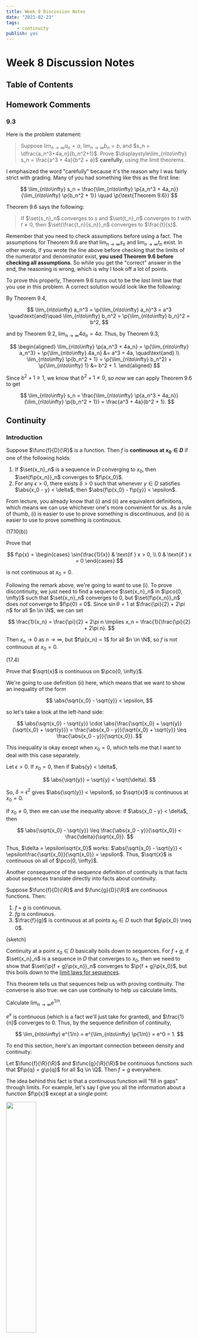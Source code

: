 ```yaml
---
title: Week 8 Discussion Notes
date: "2021-02-23"
tags:
    - continuity
publish: yes
---
```


# Week 8 Discussion Notes

## Table of Contents

## Homework Comments

### 9.3

Here is the problem statement:

> Suppose $\displaystyle\lim_{n\to\infty} a_n = a$, $\displaystyle\lim_{n\to\infty} b_n = b$, and $s_n = \dfrac{a_n^3+4a_n}{b_n^2+1}$. Prove $\displaystyle\lim_{n\to\infty} s_n = \frac{a^3 + 4a}{b^2 + a}$ **carefully**, using the limit theorems.

I emphasized the word "carefully" because it's the reason why I was fairly strict with grading. Many of you had something like this as the first line:

$$
\lim_{n\to\infty} s_n
    = \frac{\lim_{n\to\infty} \p{a_n^3 + 4a_n}}{\lim_{n\to\infty} \p{b_n^2 + 1}}
    \quad \p{\text{Theorem 9.6}}
$$

Theorem 9.6 says the following:

> If $\set{s_n}_n$ converges to $s$ and $\set{t_n}_n$ converges to $t$ with $t \neq 0$, then $\set{\frac{t_n}{s_n}}_n$ converges to $\frac{t}{s}$.

Remember that you need to check assumptions before using a fact. The assumptions for Theorem 9.6 are that $\displaystyle\lim_{n\to\infty} s_n$ and $\displaystyle\lim_{n\to\infty} t_n$ exist. In other words, if you wrote the line above before checking that the limits of the numerator and denominator exist, **you used Theorem 9.6 before checking all assumptions**. So while you get the "correct" answer in the end, the reasoning is wrong, which is why I took off a lot of points.

To prove this properly, Theorem 9.6 turns out to be the _last_ limit law that you use in this problem. A correct solution would look like the following:

By Theorem 9.4,

$$
\lim_{n\to\infty} a_n^3
    = \p{\lim_{n\to\infty} a_n}^3
    = a^3
\quad\text{and}\quad
\lim_{n\to\infty} b_n^2
    = \p{\lim_{n\to\infty} b_n}^2
    = b^2,
$$

and by Theorem 9.2, $\displaystyle\lim_{n\to\infty} 4a_n = 4a$. Thus, by Theorem 9.3,

$$
\begin{aligned}
    \lim_{n\to\infty} \p{a_n^3 + 4a_n}
         = \p{\lim_{n\to\infty} a_n^3} + \p{\lim_{n\to\infty} 4a_n}
        &= a^3 + 4a,
    \quad\text{and} \\
    \lim_{n\to\infty} \p{b_n^2 + 1}
         = \p{\lim_{n\to\infty} b_n^2} + \p{\lim_{n\to\infty} 1}
        &= b^2 + 1.
\end{aligned}
$$

Since $b^2 + 1 \geq 1$, we know that $b^2 + 1 \neq 0$, so _now_ we can apply Theorem 9.6 to get

$$
\lim_{n\to\infty} s_n
    = \frac{\lim_{n\to\infty} \p{a_n^3 + 4a_n}}{\lim_{n\to\infty} \p{b_n^2 + 1}}
    = \frac{a^3 + 4a}{b^2 + 1}.
$$

## Continuity

### Introduction

<definition>

Suppose $\func{f}{D}{\R}$ is a function. Then $f$ is **continuous at $x_0 \in D$** if one of the following holds:

1. If $\set{x_n}_n$ is a sequence in $D$ converging to $x_0$, then $\set{f\p{x_n}}_n$ converges to $f\p{x_0}$.
2. For any $\epsilon > 0$, there exists $\delta > 0$ such that whenever $y \in D$ satisfies $\abs{x_0 - y} < \delta$, then $\abs{f\p{x_0} - f\p{y}} < \epsilon$.

</definition>

<remark>

From lecture, you already know that (i) and (ii) are equivalent definitions, which means we can use whichever one's more convenient for us. As a rule of thumb, (i) is easier to use to prove something is discontinuous, and (ii) is easier to use to prove something is continuous.

</remark>

<example> (17.10(b))

Prove that

$$
f\p{x}
    =   \begin{cases}
            \sin{\frac{1}{x}}   & \text{if } x > 0, \\
            0                   & \text{if } x = 0
        \end{cases}
$$

is not continuous at $x_0 = 0$.

</example>

<solution>

Following the remark above, we're going to want to use (i). To prove discontinuity, we just need to find a sequence $\set{x_n}_n$ in $\pco{0, \infty}$ such that $\set{x_n}_n$ converges to $0$, but $\set{f\p{x_n}}_n$ does _not_ converge to $f\p{0} = 0$. Since $\sin{\theta} = 1$ at $\frac{\pi}{2} + 2\pi n$ for all $n \in \N$, we can set

$$
\frac{1}{x_n} = \frac{\pi}{2} + 2\pi n
\implies x_n = \frac{1}{\frac{\pi}{2} + 2\pi n}.
$$

Then $x_n \to 0$ as $n \to \infty$, but $f\p{x_n} = 1$ for all $n \in \N$, so $f$ is not continuous at $x_0 = 0$.

</solution>

<example> (17.4)

Prove that $\sqrt{x}$ is continuous on $\pco{0, \infty}$.

</example>

<solution>

We're going to use definition (ii) here, which means that we want to show an inequality of the form

$$
\abs{\sqrt{x_0} - \sqrt{y}} < \epsilon,
$$

so let's take a look at the left-hand side:

$$
\abs{\sqrt{x_0} - \sqrt{y}} \cdot \abs{\frac{\sqrt{x_0} + \sqrt{y}}{\sqrt{x_0} + \sqrt{y}}}
    = \frac{\abs{x_0 - y}}{\sqrt{x_0} + \sqrt{y}}
    \leq \frac{\abs{x_0 - y}}{\sqrt{x_0}}.
$$

This inequality is okay except when $x_0 = 0$, which tells me that I want to deal with this case separately.

Let $\epsilon > 0$. If $x_0 = 0$, then if $\abs{y} < \delta$,

$$
\abs{\sqrt{y}}
    = \sqrt{y}
    < \sqrt{\delta}.
$$

So, $\delta = \epsilon^2$ gives $\abs{\sqrt{y}} < \epsilon$, so $\sqrt{x}$ is continuous at $x_0 = 0$.

If $x_0 \neq 0$, then we can use the inequality above: if $\abs{x_0 - y} < \delta$, then

$$
\abs{\sqrt{x_0} - \sqrt{y}}
    \leq \frac{\abs{x_0 - y}}{\sqrt{x_0}}
    < \frac{\delta}{\sqrt{x_0}}.
$$

Thus, $\delta = \epsilon\sqrt{x_0}$ works: $\abs{\sqrt{x_0} - \sqrt{y}} < \epsilon\frac{\sqrt{x_0}}{\sqrt{x_0}} = \epsilon$. Thus, $\sqrt{x}$ is continuous on all of $\pco{0, \infty}$.

</solution>

Another consequence of the sequence definition of continuity is that facts about sequences translate directly into facts about continuity.

<theorem>

Suppose $\func{f}{D}{\R}$ and $\func{g}{D}{\R}$ are continuous functions. Then:

1. $f + g$ is continuous.
2. $fg$ is continuous.
3. $\frac{f}{g}$ is continuous at all points $x_0 \in D$ such that $g\p{x_0} \neq 0$.

</theorem>

<proof> (sketch)

Continuity at a point $x_0 \in D$ basically boils down to sequences. For $f + g$, if $\set{x_n}_n$ is a sequence in $D$ that converges to $x_0$, then we need to show that $\set{\p{f + g}\p{x_n}}_n$ converges to $\p{f + g}\p{x_0}$, but this boils down to the [limit laws for sequences](../week-5#limit-laws).

</proof>

This theorem tells us that sequences help us with proving continuity. The converse is also true: we can use continuity to help us calculate limits.

<example>

Calculate $\displaystyle\lim_{n\to\infty} e^{1/n}$.

</example>

<solution>

$e^x$ is continuous (which is a fact we'll just take for granted), and $\frac{1}{n}$ converges to $0$. Thus, by the sequence definition of continuity,

$$
\lim_{n\to\infty} e^{1/n}
    = e^{\lim_{n\to\infty} \p{1/n}}
    = e^0
    = 1.
$$

</solution>

To end this section, here's an important connection between density and continuity:

<proposition>

Let $\func{f}{\R}{\R}$ and $\func{g}{\R}{\R}$ be continuous functions such that $f\p{q} = g\p{q}$ for all $q \in \Q$. Then $f = g$ everywhere.

</proposition>

<remark>

The idea behind this fact is that a continuous function will "fill in gaps" through limits. For example, let's say I give you all the information about a function $f\p{x}$ except at a single point:

<img src="{{ assetsFolder }}/images/continuity-density.png" width=40%>

Because of continuity, there's only one way you can fill in the gap. In other words, information about a continuous function except at one point is the same thing as information about the continuous function everywhere.

The proposition says something a bit stronger: information about a continuous function at the rational numbers is the same as information about the function on the whole real line.

</remark>

<proof>

To prove the statement, we just need to use density of $\Q$. Let $x_0 \in \R$, so by density of $\Q$, there exists a sequence of rational numbers $\set{q_n}_n$ which converge to $x_0$. Since we know that $f$ and $g$ agree at every rational, we have $f\p{q_n} = g\p{q_n}$ for all $n$. Then by the sequence definition of continuity,

$$
f\p{x_0}
    = \lim_{n\to\infty} f\p{q_n}
    = \lim_{n\to\infty} g\p{q_n}
    = g\p{x_0}.
$$

Since $x_0$ was arbitrary, this means $f = g$ everywhere on $\R$, which was what we wanted to show.

</proof>

## True or False

<example>

True or false: _$\func{f}{\R \setminus \set{0}}{\R}$ defined by $f\p{x} = \frac{1}{x}$ is continuous._

</example>

<solution>

True. Continuity of a function only depends on points in the domain. $x_0 = 0$ is a problematic point for $f$, but $0$ is outside the domain of $f$, so we don't care what happens there.

</solution>

<example>

True or false: _If $f + g$ is continuous, then $f$ or $g$ is must be continuous at at least one point._

</example>

<solution>

False. For example, let

$$
f\p{x}
    =   \begin{cases}
            1 & \text{if } x \in \Q, \\
            0 & \text{otherwise}.
        \end{cases}
$$

Then if $g = -f$, we get $f + g = 0$ which is continuous everywhere, but $f$ and $g$ are both discontinuous everywhere. This is because $\Q$ and $\R \setminus \Q$ are both dense in $\R$, so given any $x_0 \in \R$, there exist a sequence $\set{q_n}_n$ of rational numbers and a sequence $\set{r_n}_n$ of irrational numbers which both converge to $x_0$. But

$$
f\p{q_n} = 1
\quad\text{and}\quad
f\p{r_n} = 0
\quad\text{for all } n \in \N,
$$

so by the sequence definition of continuity, $f$ is discontinuous everywhere.

</solution>

<example>

True or false: _If $f + g$ is continuous and $f$ is continuous, then $g$ is continuous._

</example>

<solution>

True. You can write

$$
g = \underbrace{\p{f + g}}_{\text{continuous}} + \p{-f}
$$

</solution>

